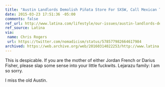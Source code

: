 ```yaml
---
title: "Austin Landlords Demolish Piñata Store For SXSW, Call Mexican Tenants ‘Roaches’"
date: 2015-03-23 17:51:36 -05:00
comments: false
ref_url: http://www.latina.com/lifestyle/our-issues/austin-landlords-demolish-pinata-store-jumpolin-sxsw-party
ref_source: Latina
via:
 name: Chris Rogers
 url: https://twitter.com/nomadicism/status/578577982664617984
archived: https://web.archive.org/web/20160314022253/http://www.latina.com/lifestyle/our-issues/austin-landlords-demolish-pinata-store-jumpolin-sxsw-party
---
```


This is despicable. If you are the mother of either Jordan French or Darius Fisher, please slap some sense into your little fuckwits. Lejarazu family: I am so sorry.

I miss the old Austin.